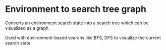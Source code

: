 # Environment to search tree graph

Converts an environment search state into a search tree which can be visualized as a graph.

Used with environment-based searchs like BFS, DFS to visualize the current search state.
